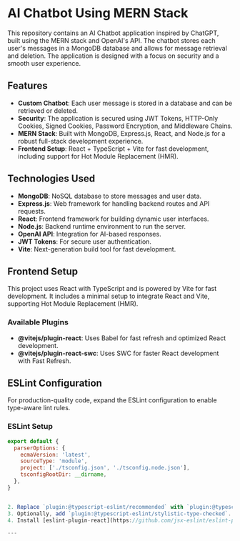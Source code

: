 
# AI Chatbot Using MERN Stack

This repository contains an AI Chatbot application inspired by ChatGPT, built using the MERN stack and OpenAI's API. The chatbot stores each user's messages in a MongoDB database and allows for message retrieval and deletion. The application is designed with a focus on security and a smooth user experience.

## Features

- **Custom Chatbot**: Each user message is stored in a database and can be retrieved or deleted.
- **Security**: The application is secured using JWT Tokens, HTTP-Only Cookies, Signed Cookies, Password Encryption, and Middleware Chains.
- **MERN Stack**: Built with MongoDB, Express.js, React, and Node.js for a robust full-stack development experience.
- **Frontend Setup**: React + TypeScript + Vite for fast development, including support for Hot Module Replacement (HMR).

## Technologies Used

- **MongoDB**: NoSQL database to store messages and user data.
- **Express.js**: Web framework for handling backend routes and API requests.
- **React**: Frontend framework for building dynamic user interfaces.
- **Node.js**: Backend runtime environment to run the server.
- **OpenAI API**: Integration for AI-based responses.
- **JWT Tokens**: For secure user authentication.
- **Vite**: Next-generation build tool for fast development.

## Frontend Setup

This project uses React with TypeScript and is powered by Vite for fast development. It includes a minimal setup to integrate React and Vite, supporting Hot Module Replacement (HMR).

### Available Plugins

- **@vitejs/plugin-react**: Uses Babel for fast refresh and optimized React development.
- **@vitejs/plugin-react-swc**: Uses SWC for faster React development with Fast Refresh.

## ESLint Configuration

For production-quality code, expand the ESLint configuration to enable type-aware lint rules.

### ESLint Setup

```js
export default {
  parserOptions: {
    ecmaVersion: 'latest',
    sourceType: 'module',
    project: ['./tsconfig.json', './tsconfig.node.json'],
    tsconfigRootDir: __dirname,
  },
}


2. Replace `plugin:@typescript-eslint/recommended` with `plugin:@typescript-eslint/recommended-type-checked` or `plugin:@typescript-eslint/strict-type-checked`.
3. Optionally, add `plugin:@typescript-eslint/stylistic-type-checked`.
4. Install [eslint-plugin-react](https://github.com/jsx-eslint/eslint-plugin-react) and add `plugin:react/recommended` & `plugin:react/jsx-runtime` to the `extends` list.

---
